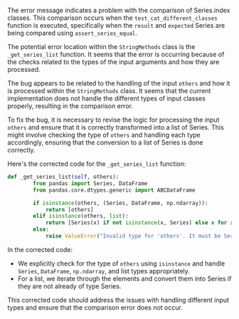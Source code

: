 The error message indicates a problem with the comparison of Series.index classes. This comparison occurs when the `test_cat_different_classes` function is executed, specifically when the `result` and `expected` Series are being compared using `assert_series_equal`.

The potential error location within the `StringMethods` class is the `_get_series_list` function. It seems that the error is occurring because of the checks related to the types of the input arguments and how they are processed. 

The bug appears to be related to the handling of the input `others` and how it is processed within the `StringMethods` class. It seems that the current implementation does not handle the different types of input classes properly, resulting in the comparison error.

To fix the bug, it is necessary to revise the logic for processing the input `others` and ensure that it is correctly transformed into a list of Series. This might involve checking the type of `others` and handling each type accordingly, ensuring that the conversion to a list of Series is done correctly.

Here's the corrected code for the `_get_series_list` function:

```python
def _get_series_list(self, others):
        from pandas import Series, DataFrame
        from pandas.core.dtypes.generic import ABCDataFrame

        if isinstance(others, (Series, DataFrame, np.ndarray)):
            return [others]
        elif isinstance(others, list):
            return [Series(x) if not isinstance(x, Series) else x for x in others]
        else:
            raise ValueError("Invalid type for 'others'. It must be Series, DataFrame, np.ndarray, or list.")
```

In the corrected code:
- We explicitly check for the type of `others` using `isinstance` and handle `Series`, `DataFrame`, `np.ndarray`, and list types appropriately.
- For a list, we iterate through the elements and convert them into Series if they are not already of type Series.

This corrected code should address the issues with handling different input types and ensure that the comparison error does not occur.